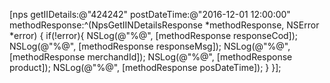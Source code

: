 [nps getIIDetails:@"424242"
   postDateTime:@"2016-12-01 12:00:00"
 methodResponse:^(NpsGetIINDetailsResponse *methodResponse, NSError *error) {
    if(!error){
        NSLog(@"%@", [methodResponse responseCod]);
        NSLog(@"%@", [methodResponse responseMsg]);
        NSLog(@"%@", [methodResponse merchandId]);
        NSLog(@"%@", [methodResponse product]);
        NSLog(@"%@", [methodResponse posDateTime]);
    }
}];